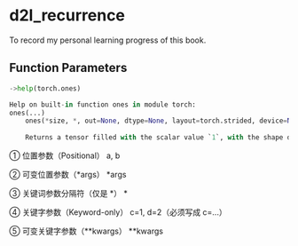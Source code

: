 # d2l_recurrence
To record my personal learning progress of this book.

## Function Parameters
```python
->help(torch.ones)

Help on built-in function ones in module torch:
ones(...)
    ones(*size, *, out=None, dtype=None, layout=torch.strided, device=None, requires_grad=False) -> Tensor
    
    Returns a tensor filled with the scalar value `1`, with the shape defined

```

①	位置参数（Positional）	a, b

②	可变位置参数（*args）	*args

③	关键词参数分隔符（仅是 *）	*

④	关键字参数（Keyword-only）	c=1, d=2（必须写成 c=...）

⑤	可变关键字参数（**kwargs）	**kwargs